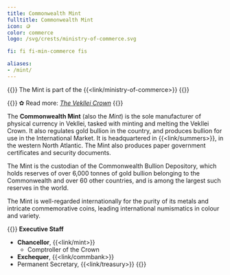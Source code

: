 ```yaml
---
title: Commonwealth Mint
fulltitle: Commonwealth Mint
icon: 🪙
color: commerce
logo: /svg/crests/ministry-of-commerce.svg

fi: fi fi-min-commerce fis

aliases:
- /mint/
---
```

{{<note series>}}
 The Mint is part of the {{<link/ministry-of-commerce>}}
{{</note>}}

{{<note link>}}
✿ Read more: *[The Vekllei Crown](/stories/currency/)*
{{</note>}}

The <span class="fi fi-min-commerce fis"></span> **Commonwealth Mint** (also the *Mint*) is the sole manufacturer of physical currency in Vekllei, tasked with minting and melting the Vekllei Crown. It also regulates gold bullion in the country, and produces bullion for use in the International Market. It is headquartered in {{<link/summers>}}, in the western North Atlantic. The Mint also produces paper government certificates and security documents.

The Mint is the custodian of the Commonwealth Bullion Depository, which holds reserves of over 6,000 tonnes of gold bullion belonging to the Commonwealth and over 60 other countries, and is among the largest such reserves in the world.

The Mint is well-regarded internationally for the purity of its metals and intricate commemorative coins, leading international numismatics in colour and variety.

{{<note panel>}}
**Executive Staff**

* **Chancellor**, {{<link/mint>}}
	* Comptroller of the Crown
* **Exchequer**, {{<link/commbank>}}
* Permanent Secretary, {{<link/treasury>}}
{{</note>}}